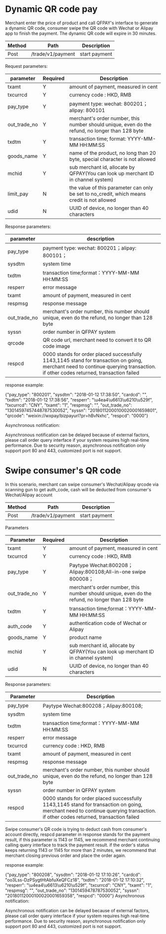 # Dynamic QR code pay
Merchant enter the price of product and call QFPAY's interface to generate a dynamic QR code, consumer swipe the QR code with Wechat or Alipay app to finish the payment. The dynamic QR code will expire in 30 minutes.

|Method|Path|Description|
|-------------|-------------|-------------|
|Post|/trade/v1/payment|start payment|

Request parameters:

|parameter|Required|Description|
|-------------|-------------| ---------|
|txamt|Y|amount of payment, measured in cent|
|txcurrcd|Y|currency code : HKD, RMB|
|pay_type|Y|payment type: wechat: 800201；alipay: 800101|
|out_trade_no|Y|merchant's order number, this number should unique, even do the refund, no longer than 128 byte|
|txdtm|Y|transaction time; format: YYYY-MM-MM HH:MM:SS|
|goods_name|Y|name of the product, no long than 20 byte, special character is not allowed|
|mchid|Y|sub merchant id, allocate by QFPAY(You can look up merchant ID in channel system)|
|limit_pay|N|the value of this parameter can only be set to no_credit, which means credit is not allowed|
|udid|N|UUID of device, no longer than 40 characters|

Response parameters:

|parameter|description|
|-------------|-------------|
|pay_type|payment type: wechat: 800201；alipay: 800101；|
|sysdtm|system time|
|txdtm|transaction time;format：YYYY-MM-MM HH:MM:SS|
|resperr|error message|
|txamt|amount of payment, measured in cent|
|respmsg|response message|
|out_trade_no|merchant's order number, this number should unique, even do the refund, no longer than 128 byte|
|syssn|order number in QFPAY system|
|qrcode|QR code url, merchant need to convert it to QR code image|
|respcd|0000 stands for order placed successfully 1143,1145 stand for transaction on going, merchant need to continue querying transaction. if other codes returned, transaction failed|

response example:

{"pay_type": "800201",
"sysdtm": "2018-01-12 17:38:50", "cardcd":
"", "txdtm": "2018-01-12 17:38:56",
"resperr": "\u4ea4\u6613\u6210\u529f", "txcurrcd":
"CNY", "txamt": "1", "respmsg":
"", "out_trade_no": "13014597457448787530052",
"syssn": "20180112000100020001659801", "qrcode":
"weixin://wxpay/bizpayurl?pr=hBvNxhc", "respcd":
"0000"} 

Asynchronous notification:

Asynchronous notification can be delayed because of external factors, please call order query interface if your system requires high real-time performance. Due to security reason, asynchronous notification only support port 80 and 443, customized port is not support.



# Swipe consumer's QR code
In this scenario, merchant can swipe consumer's Wechat/Alipay qrcode via scanning gun to get auth_code, cash will be deducted from consumer's Wechat/Alipay account 

|Method|Path|Description|
|-------------|-------------|-------------|
|Post|/trade/v1/payment|start payment|

Parameters


|Parameter|Required|Description|
|-------------|-------------| ---------|
|txamt|Y|amount of payment, measured in cent|
|txcurrcd|Y|currency code : HKD, RMB|
|pay_type|Y|Paytype  Wechat:800208；Alipay:800108;All-in-one swipe 800008；|
|out_trade_no|Y|merchant's order number, this number should unique, even do the refund, no longer than 128 byte|
|txdtm|Y|transaction time;format：YYYY-MM-MM HH:MM:SS|
|auth_code|Y|authentication code of Wechat or Alipay|
|goods_name|Y|product name|
|mchid|Y|sub merchant id, allocate by QFPAY(You can look up merchant ID in channel system)|
|udid|N|UUID of device, no longer than 40 characters|

Response parameters:

|Parameter|Description|
|-------------|-------------|
|pay_type|Paytype  Wechat:800208；Alipay:800108;|
|sysdtm|system time|
|txdtm|transaction time;format：YYYY-MM-MM HH:MM:SS|
|resperr|error message|
|txcurrcd|currency code : HKD, RMB|
|txamt|amount of payment, measured in cent|
|respmsg|response message|
|out_trade_no|merchant's order number, this number should unique, even do the refund, no longer than 128 byte|
|syssn|order number in QFPAY system|
|respcd|0000 stands for order placed successfully 1143,1145 stand for transaction on going, merchant need to continue querying transaction. if other codes returned, transaction failed|

Swipe consumer's QR code is trying to deduct cash from consumer's account directly, respcd parameter in response stands for the payment result, if this parameter is 1143 or 1145, we recommend merchant continuing calling query interface to track the payment result. if the order's status keeps returning 1143 or 1145 for more than 2 minutes, we recommend that merchant closing previous order and place the order again. 

response example:

{"pay_type": "800208",
"sysdtm": "2018-01-12 17:10:26", "cardcd":
"oo3Lss-DzPSygtHtAbfuXeQFCz18", "txdtm": "2018-01-12
17:10:32", "resperr": "\u4ea4\u6613\u6210\u529f",
"txcurrcd": "CNY", "txamt": "1",
"respmsg": "", "out_trade_no":
"1301459478787530052", "syssn":
"20180112000100020001659358", "respcd": "0000"}
Asynchronous notification:

Asynchronous notification can be delayed because of external factors, please call order query interface if your system requires high real-time performance. Due to security reason, asynchronous notification only support port 80 and 443, customized port is not support.